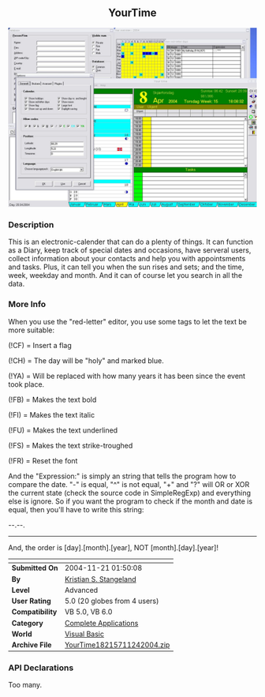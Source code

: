 ﻿<div align="center">

## YourTime

<img src="PIC200411201223392203.jpg">
</div>

### Description

This is an electronic-calender that can do a plenty of things. It can function as a Diary, keep track of special dates and occasions, have serveral users, collect information about your contacts and help you with appointsments and tasks. Plus, it can tell you when the sun rises and sets; and the time, week, weekday and month. And it can of course let you search in all the data.
 
### More Info
 
When you use the "red-letter" editor, you use some tags to let the text be more suitable:

(!CF) = Insert a flag

(!CH) = The day will be "holy" and marked blue.

(!YA) = Will be replaced with how many years it has been since the event took place.

(!FB) = Makes the text bold

(!FI) = Makes the text italic

(!FU) = Makes the text underlined

(!FS) = Makes the text strike-troughed

(!FR) = Reset the font

And the "Expression:" is simply an string that tells the program how to compare the date. "-" is equal, "^" is not equal, "+" and "?" will OR or XOR the current state (check the source code in SimpleRegExp) and everything else is ignore. So if you want the program to check if the month and date is equal, then you'll have to write this string:

--.--.

----

And, the order is [day].[month].[year], NOT [month].[day].[year]!


<span>             |<span>
---                |---
**Submitted On**   |2004-11-21 01:50:08
**By**             |[Kristian S\. Stangeland](https://github.com/Planet-Source-Code/PSCIndex/blob/master/ByAuthor/kristian-s-stangeland.md)
**Level**          |Advanced
**User Rating**    |5.0 (20 globes from 4 users)
**Compatibility**  |VB 5\.0, VB 6\.0
**Category**       |[Complete Applications](https://github.com/Planet-Source-Code/PSCIndex/blob/master/ByCategory/complete-applications__1-27.md)
**World**          |[Visual Basic](https://github.com/Planet-Source-Code/PSCIndex/blob/master/ByWorld/visual-basic.md)
**Archive File**   |[YourTime18215711242004\.zip](https://github.com/Planet-Source-Code/kristian-s-stangeland-yourtime__1-57342/archive/master.zip)

### API Declarations

Too many.





